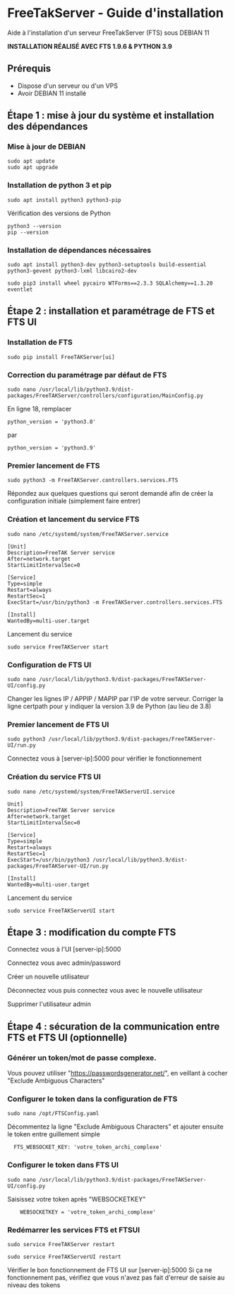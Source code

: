 # FreeTakServer - Guide d'installation
Aide à l'installation d'un serveur FreeTakServer (FTS) sous DEBIAN 11

**INSTALLATION RÉALISÉ AVEC FTS 1.9.6 & PYTHON 3.9**

## Prérequis
- Dispose d'un serveur ou d'un VPS
- Avoir DEBIAN 11 installé

## Étape 1 : mise à jour du système et installation des dépendances
### Mise à jour de DEBIAN
```
sudo apt update
sudo apt upgrade
```

### Installation de python 3 et pip
```
sudo apt install python3 python3-pip
```

Vérification des versions de Python
```
python3 --version
pip --version
```

### Installation de dépendances nécessaires
```
sudo apt install python3-dev python3-setuptools build-essential python3-gevent python3-lxml libcairo2-dev
```
```
sudo pip3 install wheel pycairo WTForms==2.3.3 SQLAlchemy==1.3.20 eventlet
```

## Étape 2 : installation et paramétrage de FTS et FTS UI
### Installation de FTS
```
sudo pip install FreeTAKServer[ui]
```

### Correction du paramétrage par défaut de FTS
```
sudo nano /usr/local/lib/python3.9/dist-packages/FreeTAKServer/controllers/configuration/MainConfig.py
```

En ligne 18, remplacer
```
python_version = 'python3.8'
```
par
```
python_version = 'python3.9'
```

### Premier lancement de FTS
```
sudo python3 -m FreeTAKServer.controllers.services.FTS
```
Répondez aux quelques questions qui seront demandé afin de créer la configuration initiale (simplement faire entrer)

### Création et lancement du service FTS
```
sudo nano /etc/systemd/system/FreeTAKServer.service
```
```
[Unit]
Description=FreeTAK Server service
After=network.target
StartLimitIntervalSec=0

[Service]
Type=simple
Restart=always
RestartSec=1
ExecStart=/usr/bin/python3 -m FreeTAKServer.controllers.services.FTS

[Install]
WantedBy=multi-user.target
```

Lancement du service
```
sudo service FreeTAKServer start
```

### Configuration de FTS UI
```
sudo nano /usr/local/lib/python3.9/dist-packages/FreeTAKServer-UI/config.py
```

Changer les lignes IP / APPIP / MAPIP par l'IP de votre serveur.
Corriger la ligne certpath pour y indiquer la version 3.9 de Python (au lieu de 3.8)

### Premier lancement de FTS UI
```
sudo python3 /usr/local/lib/python3.9/dist-packages/FreeTAKServer-UI/run.py
```

Connectez vous à [server-ip]:5000 pour vérifier le fonctionnement

### Création du service FTS UI
```
sudo nano /etc/systemd/system/FreeTAKServerUI.service
```
```
Unit]
Description=FreeTAK Server service
After=network.target
StartLimitIntervalSec=0

[Service]
Type=simple
Restart=always
RestartSec=1
ExecStart=/usr/bin/python3 /usr/local/lib/python3.9/dist-packages/FreeTAKServer-UI/run.py

[Install]
WantedBy=multi-user.target
```
Lancement du service
```
sudo service FreeTAKServerUI start
```

## Étape 3 : modification du compte FTS
Connectez vous à l'UI [server-ip]:5000

Connectez vous avec admin/password

Créer un nouvelle utilisateur

Déconnectez vous puis connectez vous avec le nouvelle utilisateur

Supprimer l'utilisateur admin

## Étape 4 : sécuration de la communication entre FTS et FTS UI (optionnelle)

### Générer un token/mot de passe complexe.
Vous pouvez utiliser "https://passwordsgenerator.net/", en veillant à cocher "Exclude Ambiguous Characters"

### Configurer le token dans la configuration de FTS
```
sudo nano /opt/FTSConfig.yaml
```
Décommentez la ligne "Exclude Ambiguous Characters" et ajouter ensuite le token entre guillement simple
```
  FTS_WEBSOCKET_KEY: 'votre_token_archi_complexe'
```

### Configurer le token dans FTS UI
```
sudo nano /usr/local/lib/python3.9/dist-packages/FreeTAKServer-UI/config.py
```
Saisissez votre token après "WEBSOCKETKEY"
```
    WEBSOCKETKEY = 'votre_token_archi_complexe'
```

### Redémarrer les services FTS et FTSUI
```
sudo service FreeTAKServer restart
```
```
sudo service FreeTAKServerUI restart
```

Vérifier le bon fonctionnement de FTS UI sur [server-ip]:5000
Si ça ne fonctionnement pas, vérifiez que vous n'avez pas fait d'erreur de saisie au niveau des tokens

